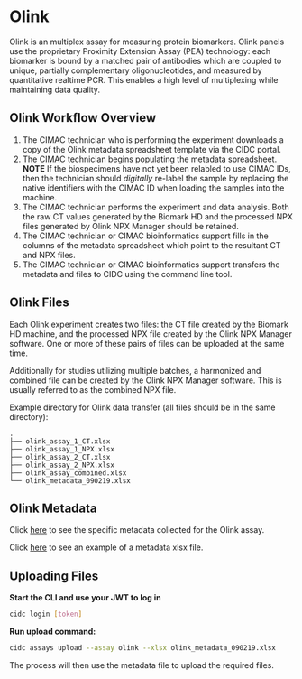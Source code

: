 # Olink
Olink is an multiplex assay for measuring protein biomarkers. Olink panels use the proprietary Proximity Extension Assay (PEA) technology: each biomarker is bound by a matched pair of antibodies which are coupled to unique, partially complementary oligonucleotides, and measured by quantitative realtime PCR. This enables a high level of multiplexing while
maintaining data quality. 

## Olink Workflow Overview
1. The CIMAC technician who is performing the experiment downloads a copy of the Olink metadata spreadsheet template via the CIDC portal.
2. The CIMAC technician begins populating the metadata spreadsheet. **NOTE** If the biospecimens have not yet been relabled to use CIMAC IDs, then the technician should *digitally* re-label the sample by replacing the native identifiers with the CIMAC ID when loading the samples into the machine.
3. The CIMAC technician performs the experiment and data analysis. Both the raw CT values generated by the Biomark HD and the processed NPX files generated by Olink NPX Manager should be retained.
4. The CIMAC technician or CIMAC bioinformatics support fills in the columns of the metadata spreadsheet which point to the resultant CT and NPX files.
5. The CIMAC technician or CIMAC bioinformatics support transfers the metadata and files to CIDC using the command line tool.


## Olink Files

Each Olink experiment creates two files: the CT file created by the Biomark HD machine, and the processed NPX file created by the Olink NPX Manager software. One or more of these pairs of files can be uploaded at the same time.

Additionally for studies utilizing multiple batches, a harmonized and combined file can be created by the Olink NPX Manager software. This is usually referred to as the combined NPX file.

Example directory for Olink data transfer (all files should be in the same directory):
```
.
├── olink_assay_1_CT.xlsx
├── olink_assay_1_NPX.xlsx
├── olink_assay_2_CT.xlsx
├── olink_assay_2_NPX.xlsx
├── olink_assay_combined.xlsx
└── olink_metadata_090219.xlsx
```

## Olink Metadata

Click [here](https://cimac-cidc.github.io/cidc-schemas/docs/templates.metadata.olink_template.html) to see the specific metadata collected for the Olink assay.

Click [here](https://github.com/CIMAC-CIDC/cidc-schemas/raw/master/template_examples/olink_template.xlsx) to see an example of a metadata xlsx file.

## Uploading Files

**Start the CLI and use your JWT to log in**
```bash
cidc login [token]
```

**Run upload command:**
```bash
cidc assays upload --assay olink --xlsx olink_metadata_090219.xlsx
```

The process will then use the metadata file to upload the required files.
